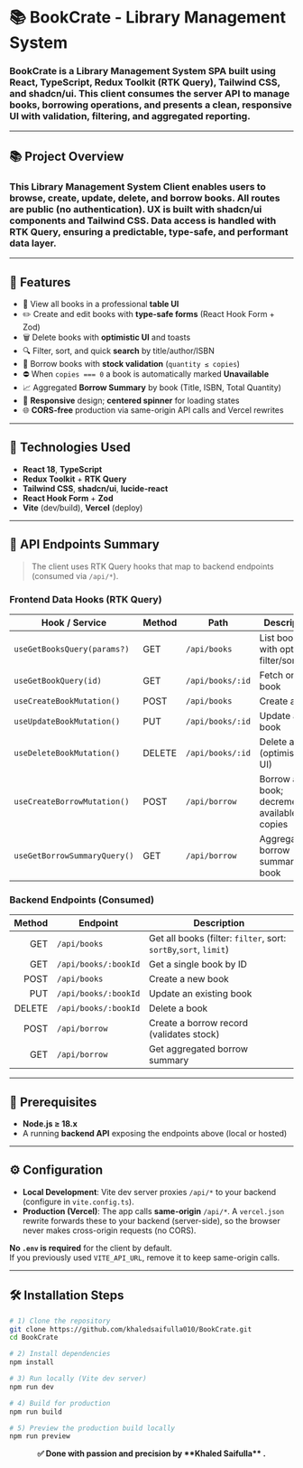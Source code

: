 # 📚 BookCrate - Library Management System

### BookCrate is a Library Management System **SPA** built using **React**, **TypeScript**, **Redux Toolkit (RTK Query)**, **Tailwind CSS**, and **shadcn/ui**. This client consumes the server API to manage books, borrowing operations, and presents a clean, responsive UI with validation, filtering, and aggregated reporting.

---

## 📚 Project Overview

### This Library Management System **Client** enables users to browse, create, update, delete, and borrow books. All routes are **public** (no authentication). UX is built with shadcn/ui components and Tailwind CSS. Data access is handled with **RTK Query**, ensuring a predictable, type-safe, and performant data layer.

---

## 🚀 Features

- 📖 View all books in a professional **table UI**
- ✏️ Create and edit books with **type-safe forms** (React Hook Form + Zod)
- 🗑️ Delete books with **optimistic UI** and toasts
- 🔍 Filter, sort, and quick **search** by title/author/ISBN
- 🧾 Borrow books with **stock validation** (`quantity ≤ copies`)
- ⛔ When `copies === 0` a book is automatically marked **Unavailable**
- 📈 Aggregated **Borrow Summary** by book (Title, ISBN, Total Quantity)
- 📱 **Responsive** design; **centered spinner** for loading states
- 🌐 **CORS-free** production via same-origin API calls and Vercel rewrites

---

## 🧱 Technologies Used

- **React 18**, **TypeScript**
- **Redux Toolkit** + **RTK Query**
- **Tailwind CSS**, **shadcn/ui**, **lucide-react**
- **React Hook Form** + **Zod**
- **Vite** (dev/build), **Vercel** (deploy)

---

## 📌 API Endpoints Summary

> The client uses RTK Query hooks that map to backend endpoints (consumed via `/api/*`).

### Frontend Data Hooks (RTK Query)

| Hook / Service               | Method | Path             | Description                                |
| ---------------------------- | ------ | ---------------- | ------------------------------------------ |
| `useGetBooksQuery(params?)`  | GET    | `/api/books`     | List books with optional filter/sort/limit |
| `useGetBookQuery(id)`        | GET    | `/api/books/:id` | Fetch one book                             |
| `useCreateBookMutation()`    | POST   | `/api/books`     | Create a book                              |
| `useUpdateBookMutation()`    | PUT    | `/api/books/:id` | Update a book                              |
| `useDeleteBookMutation()`    | DELETE | `/api/books/:id` | Delete a book (optimistic UI)              |
| `useCreateBorrowMutation()`  | POST   | `/api/borrow`    | Borrow a book; decrements available copies |
| `useGetBorrowSummaryQuery()` | GET    | `/api/borrow`    | Aggregated borrow summary per book         |

### Backend Endpoints (Consumed)

| Method | Endpoint             | Description                                                      |
| -----: | -------------------- | ---------------------------------------------------------------- |
|    GET | `/api/books`         | Get all books (filter: `filter`, sort: `sortBy`,`sort`, `limit`) |
|    GET | `/api/books/:bookId` | Get a single book by ID                                          |
|   POST | `/api/books`         | Create a new book                                                |
|    PUT | `/api/books/:bookId` | Update an existing book                                          |
| DELETE | `/api/books/:bookId` | Delete a book                                                    |
|   POST | `/api/borrow`        | Create a borrow record (validates stock)                         |
|    GET | `/api/borrow`        | Get aggregated borrow summary                                    |

---

## 🧰 Prerequisites

- **Node.js ≥ 18.x**
- A running **backend API** exposing the endpoints above (local or hosted)

---

## ⚙️ Configuration

- **Local Development**: Vite dev server proxies `/api/*` to your backend (configure in `vite.config.ts`).
- **Production (Vercel)**: The app calls **same-origin** `/api/*`. A `vercel.json` rewrite forwards these to your backend (server-side), so the browser never makes cross-origin requests (no CORS).

**No `.env` is required** for the client by default.  
If you previously used `VITE_API_URL`, remove it to keep same-origin calls.

---

## 🛠️ Installation Steps

```bash
# 1) Clone the repository
git clone https://github.com/khaledsaifulla010/BookCrate.git
cd BookCrate

# 2) Install dependencies
npm install

# 3) Run locally (Vite dev server)
npm run dev

# 4) Build for production
npm run build

# 5) Preview the production build locally
npm run preview
```

<p align="center"><strong>✅ Done with passion and precision by **Khaled Saifulla** .</strong></p>

